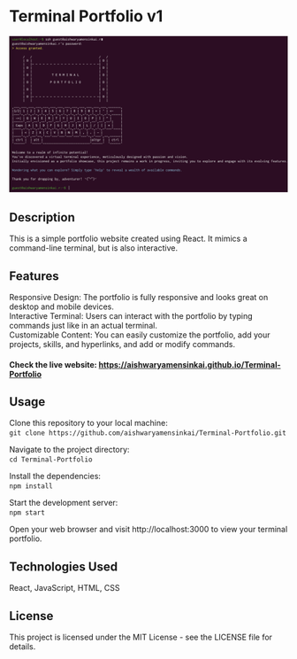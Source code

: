 # Terminal Portfolio v1
![image](Image.png)
## Description
This is a simple portfolio website created using React. It mimics a command-line terminal, but is also interactive.
## Features
Responsive Design: The portfolio is fully responsive and looks great on desktop and mobile devices.<br>
Interactive Terminal: Users can interact with the portfolio by typing commands just like in an actual terminal.<br>
Customizable Content: You can easily customize the portfolio, add your projects, skills, and hyperlinks, and add or modify commands.

#### Check the live website: https://aishwaryamensinkai.github.io/Terminal-Portfolio

## Usage
Clone this repository to your local machine:<br>
`git clone https://github.com/aishwaryamensinkai/Terminal-Portfolio.git`<br>

Navigate to the project directory:<br>
`cd Terminal-Portfolio`<br>

Install the dependencies:<br>
`npm install`<br>

Start the development server:<br>
`npm start`<br>

Open your web browser and visit http://localhost:3000 to view your terminal portfolio.

## Technologies Used
React, JavaScript, HTML, CSS

## License
This project is licensed under the MIT License - see the LICENSE file for details.
